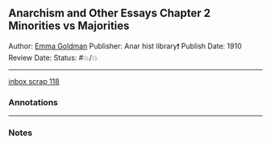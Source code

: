 ## Anarchism and Other Essays Chapter 2 Minorities vs Majorities

Author: [Emma Goldman](Emma%20Goldman.md)
Publisher: Anar hist library❗️
Publish Date: 1910
Review Date:
Status: #💥/💥

---

[inbox scrap 118](inbox%20scrap%20118.md)

### Annotations

---

### Notes
